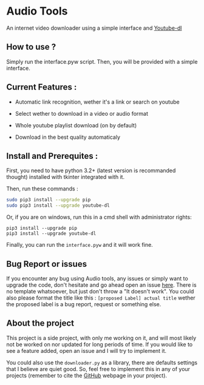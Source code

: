 # Audio Tools

An internet video downloader using a simple interface and [Youtube-dl](https://github.com/ytdl-org/youtube-dl)

## How to use ?

Simply run the interface.pyw script. Then, you will be provided with a simple interface.

## Current Features :

- Automatic link recognition, wether it's a link or search on youtube

- Select wether to download in a video or audio format

- Whole youtube playlist download (on by default)

- Download in the best quality automaticaly

## Install and Prerequites :

First, you need to have python 3.2+ (latest version is recommanded thought) installed with tkinter integrated with it.

Then, run these commands :

```bash
sudo pip3 install --upgrade pip
sudo pip3 install --upgrade youtube-dl
```

Or, if you are on windows, run this in a cmd shell with administrator rights:

```batch
pip3 install --upgrade pip
pip3 install --upgrade youtube-dl
```

Finally, you can run the `interface.pyw` and it will work fine.

## Bug Report or issues

If you encounter any bug using Audio tools, any issues or simply want to upgrade the code, don't hesitate and go ahead open an issue [here](https://github.com/Colnup/Audio_Tools/issues/new). There is no template whatsoever, but just don't throw a "It doesn't work". You could also please format the title like this : `[proposed Label] actual title` wether the proposed label is a bug report, request or something else.

## About the project

This project is a side project, with only me working on it, and will most likely not be worked on nor updated for long periods of time. If you would like to see a feature added, open an issue and I will try to implement it.

You could also use the `downloader.py` as a library, there are defaults settings that I believe are quiet good. So, feel free to implement this in any of your projects (remember to cite the [GitHub](https://github.com/Colnup/Audio_Tools) webpage in your project).
